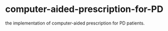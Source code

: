 # computer-aided-prescription-for-PD
the implementation of computer-aided prescription for PD patients.
